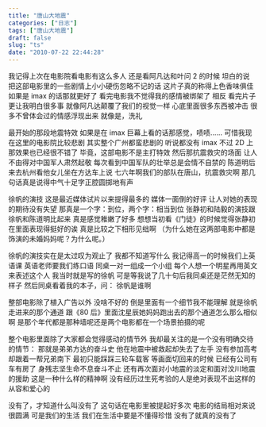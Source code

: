 ```yaml
---
title: "唐山大地震"
categories: ["日志"]
tags: ["唐山大地震"]
draft: false
slug: "ts"
date: "2010-07-22 22:44:28"
---
```


我记得上次在电影院看电影有这么多人
还是看阿凡达和叶问 2 的时候
坦白的说
把这部电影里的一些剧情上小小硬伤忽略不记的话
这片子真的称得上色香味俱佳
如果是 imax 的话那就更好了
看完电影我不觉得我的感情被绑架了
相反
看完片子更让我明白很多事
就像阿凡达颠覆了我们的视觉一样
心底里面很多东西被冲击
很多不曾体会过的情感浮现出来
就像是，洗礼

最开始的那段地震特效
如果是在 imax 巨幕上看的话那感觉，啧啧……
可惜我现在这里的电影院比较悲剧
其实整个广州都蛮悲剧的
听说都没有 imax
不过 2D 上那效果也已经很不错了
毕竟，这部电影不是主打特效
然后那抗震救灾的场面
让人不由得对中国军人肃然起敬
每次看到中国军队的壮举总是会情不自禁的
陈道明后来去杭州看他女儿坐在方达车上说
七六年啊我们的部队在唐山，抗震救灾啊
那几句话真是说得中气十足字正腔圆掷地有声

徐帆的演技
这是最近媒体试片以来提得最多的
媒体一面倒的好评
让人对她的表现的期待没有失望
那真是一个字：到位，两个字：相当到位
张静初和陆毅的演技跟徐帆和陈道明比起来
真是感觉稚嫩了好多
想想当初看《门徒》的时候觉得张静初在里面表现得挺好的诶
真是比较之下相形见绌啊
（为什么她在这两部电影中都是饰演的未婚妈妈呢？为什么呢。）

徐帆的演技实在是太过叹为观止了
我都不知道写什么
我记得高一的时候我们上英语课
英语老师要我们练口语
同桌一对一组成一个小组
每个人想一个明星再用英文来表述这个人
我当时就是写的徐帆
可是等我说了几十句后我同桌还是茫然无知的样子
然后同桌看着我的本子，问：
徐帆是谁啊

整部电影除了植入广告以外
没啥不好的
倒是里面有一个细节我不能理解
就是徐帆走进来的那个通道
跟《80 后》里面沈星辰她妈妈跑出去的那个通道怎么那么相似啊
是那个年代都是那种墙呢还是两个电影都在一个场景拍摄的呢

整个电影里面除了大家都会觉得感动的情节外
我却最关注的是一个没有明确交待的情节：
那就是弟弟方达的奋斗史
他在地震中被救起却失去了左手
没有参加高考却跟着一帮兄弟南下
最初只能踩踩三轮车载客
等画面切回来的时候
已经有公司有车有房了
身残志坚生命不息奋斗不止
还有再次面对小地震的淡定和面对汶川地震的援助
这是一种什么样的精神啊
没有经历过生死考验的人是绝对表现不出这样的从容和爱心的

没有了，才知道什么叫没有了
这句话在电影里被提起好多次
电影的结局相对来说很圆满
可是我们的生活
我们在生活中要是不懂得珍惜
没有了就真的没有了
